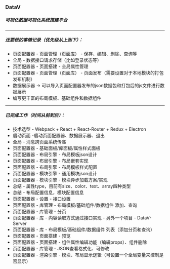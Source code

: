 ### DataV

##### 可视化数据可视化系统搭建平台

***

##### 还要做的事情记录（优先级从上到下）：

  + 页面配置器 - 页面管理（页面库） - 保存、编辑、删除、查询等
  + 全局 - 数据接口请求存储（比如登录状态等）
  + 页面配置器 - 页面搭建 - 全局属性管理
  + 页面配置器 - 页面管理（页面库） - 页面发布（需要设置对于本地模块的打包发布机制）
  + 数据展示器 -> 可以导入页面配置器发布的json数据包和打包后的js文件进行数据展示
  + 编写更丰富的布局模板、基础组件和数据组件


***

##### 已完成工作（时间从前到后）：

  - 技术选型 - Webpack + React + React-Router + Redux + Electron
  - 启动页面 -启动页面配置器、数据展示器、退出
  - 全局 - 消息跨页面系统传递
  - 页面配置器 - 基础面板/库面板/属性样式面板
  - 页面配置器 - 布局引擎 - 布局模板json设计
  - 页面配置器 - 布局引擎 - 布局嵌套实现
  - 页面配置器 - 布局引擎 - 布局模板样式配置
  - 页面配置器 - 模块引擎 - 通用模块json设计
  - 页面配置器 - 模块引擎 - 模块异步加载方案/实现
  - 总结 - 属性type，目前有size、color、text、array四种类型
  - 总结 - 布局配置信息，模块配置信息
  - 页面配置器 - 设置 - 接口设置
  - 页面配置器 - 库管理 - 布局模板/基础组件/数据组件 添加、查询
  - 页面配置器 - 库管理 - 分页
  - 页面配置器 - 库 - 内容读取方式通过接口实现 - 另外一个项目 - DataV-Server
  - 页面配置器 - 库 - 布局模板/基础组件/数据组件 列表（添加分页和查询）
  - 页面配置器 - 页面搭建 - 预览
  - 页面配置器 - 页面搭建 - 组件属性编辑功能（编辑props）、组件删除
  - 页面配置器 - 库管理 - JSON查看格式化、可修改
  - 页面配置器 - 渲染引擎 - 模块、布局显示逻辑（可设置一个全局变量来控制是否显示）
